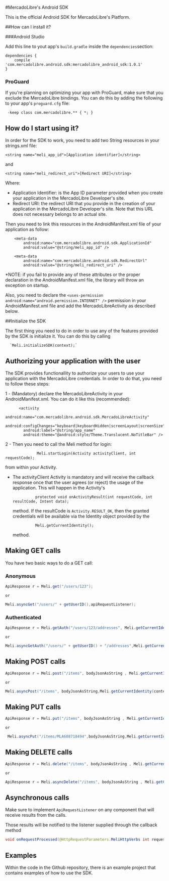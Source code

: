 #MercadoLibre's Android SDK

This is the official Android SDK for MercadoLibre's Platform.

##How can I install it?

###Android Studio

Add this line to yout app's `build.gradle` inside the `dependencies`section:

```
dependencies {
    compile 'com.mercadolibre.android.sdk:mercadolibre_android_sdk:1.0.1'
}
```


### ProGuard
If you're planning on optimizing your app with ProGuard, make sure that you exclude the MercadoLibre bindings. You can do this by adding the following to your app's `proguard.cfg` file:

     -keep class com.mercadolibre.** { *; }
     
     
## How do I start using it?

In order for the SDK to work, you need to add two String resources in your strings.xml file:

  `<string name="meli_app_id">[Application identifier]</string>`
  
  and
  
  `<string name="meli_redirect_uri">[Redirect URI]</string>`
  
Where:
 - Application Identifier: is the App ID parameter provided when you create your application in the MercadoLibre Developer's site.
 - Redirect URI: the redirect URI that you provide in the creation of your application in the MercadoLibre Developer's site. Note that this URL does not necessary belongs to an actual site.
 
 
Then you need to link this resources in the AndroidManifest.xml file of your application as follow:
 
        <meta-data
            android:name="com.mercadolibre.android.sdk.ApplicationId"
            android:value="@string/meli_app_id" />

        <meta-data
            android:name="com.mercadolibre.android.sdk.RedirectUrl"
            android:value="@string/meli_redirect_uri" />
            
            
  *NOTE: if you fail to provide any of these attributes or the proper declaration in the AndroidManifest.xml file, the library will throw an exception on startup.
  
Also, you need to declare the `<uses-permission android:name="android.permission.INTERNET" />` permission in your AndroidManifest.xml file 
and add the MercadoLibreActivity as described below.
  
##Initialize the SDK

The first thing you need to do in order to use any of the features provided by the SDK is initialize it. You can do this by calling 

      `Meli.initializeSDK(context);`
      
      
## Authorizing your application with the user

The SDK provides functionallity to authorize your users to use your application with the MercadoLibre credentials. In order to do that, you need to follow these steps:

1 - (Mandatory) declare the MercadoLibreActivity in your AndroidManifest.xml. You can do it like this (recommended):

          <activity
            android:name="com.mercadolibre.android.sdk.MercadoLibreActivity"
            android:configChanges="keyboard|keyboardHidden|screenLayout|screenSize"
            android:label="@string/app_name"
            android:theme="@android:style/Theme.Translucent.NoTitleBar" />
            
2 - Then you need to call the Meli method for login:

                  Meli.startLogin(Activity activityClient, int requestCode);
    
  from within your Activity.
    
  - The activityClient Activity is mandatory and will receive the callback response once that the user agrees (or reject) the usage of the application.
   This will happen in the Activity's 
      
                  protected void onActivityResult(int requestCode, int resultCode, Intent data);
                  
      method. If the resultCode is `Activity.RESULT_OK`, then the granted credentials will be available via the Identity object provided by the 
            
                  Meli.getCurrentIdentity();
                  
      method.
      


## Making GET calls

You have two basic ways to do a GET call:

### Anonymous

```java
ApiResponse r = Meli.get("/users/123");
```
    or

```java
Meli.asyncGet("/users/" + getUserID(),apiRequestListener);
```

### Authenticated

```java
ApiResponse r = Meli.getAuth("/users/123/addresses", Meli.getCurrentIdentity(context));
```
    or

```java
Meli.asyncGetAuth("/users/" + getUserID() + "/addresses",Meli.getCurrentIdentity(context),apiRequestListener);
```

## Making POST calls

```java
ApiResponse r = Meli.post("/items", bodyJsonAsString , Meli.getCurrentIdentity(context));
```
    or

```java
Meli.asyncPost("/items", bodyJsonAsString,Meli.getCurrentIdentity(context),apiRequestListener);
```

## Making PUT calls

```java
ApiResponse r = Meli.put("/items", bodyJsonAsString , Meli.getCurrentIdentity(context));
```

    or

```java
 Meli.asyncPut("/items/MLA608718494",bodyJsonAsString,Meli.getCurrentIdentity(context),apiRequestListener);
```


## Making DELETE calls

```java
ApiResponse r = Meli.delete("/items", bodyJsonAsString , Meli.getCurrentIdentity(context));
```

    or

```java
ApiResponse r = Meli.asyncDelete("/items", bodyJsonAsString , Meli.getCurrentIdentity(context), apiRequestListener);
```

## Asynchronous calls

Make sure to implement ``` ApiRequestListener ``` on any component that will receive results
from the calls.

Those results will be notified to the listener supplied through the callback method

```java
void onRequestProcessed(@HttpRequestParameters.MeliHttpVerbs int requestCode, ApiResponse payload);
```

## Examples

Within the code in the Github repository, there is an example project that contains examples of how to use the SDK.
